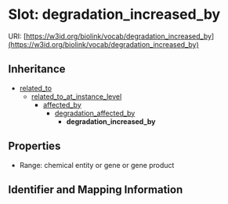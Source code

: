 # Slot: degradation_increased_by

URI: [https://w3id.org/biolink/vocab/degradation_increased_by](https://w3id.org/biolink/vocab/degradation_increased_by)




## Inheritance

* [related_to](related_to.md)
    * [related_to_at_instance_level](related_to_at_instance_level.md)
        * [affected_by](affected_by.md)
            * [degradation_affected_by](degradation_affected_by.md)
                * **degradation_increased_by**



## Properties

 * Range: chemical entity or gene or gene product



## Identifier and Mapping Information





